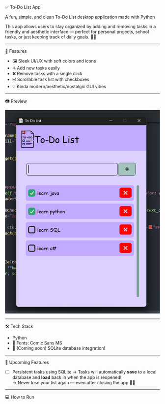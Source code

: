 ✅ To-Do List App

A fun, simple, and clean To-Do List desktop application made with Python

This app allows users to stay organized by adding and removing tasks in a friendly and aesthetic interface — perfect for personal projects, school tasks, or just keeping track of daily goals. 📝🌟

---

🎨 Features

- 🖼️ Sleek UI/UX with soft colors and icons
- ➕ Add new tasks easily
- ❌ Remove tasks with a single click
- ☑️ Scrollable task list with checkboxes
- 💡 Kinda modern/aesthetic/nostalgic GUI vibes

---

📷 Preview

![App Screenshot](TDL_preview.png)

---

🛠️ Tech Stack

- Python
- 🎨 Fonts: Comic Sans MS
- 💾 (Coming soon) SQLite database integration!

---

📌 Upcoming Features

- [ ] Persistent tasks using SQLite
  → Tasks will automatically **save** to a local database and **load** back in when the app is reopened!  
  → Never lose your list again — even after closing the app 💾✨

---

💻 How to Run

<!--Clone this repository-->
